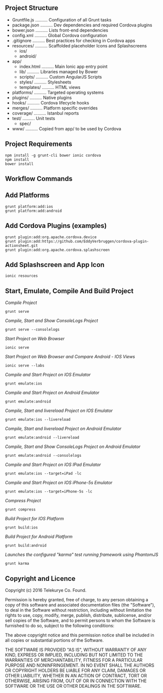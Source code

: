 ## Project Structure
  * Gruntfile.js   ..........           Configuration of all Grunt tasks
  * package.json   ..........           Dev dependencies and required Cordova plugins
  * bower.json     ..........           Lists front-end dependencies
  * config.xml     ..........           Global Cordova configuration
  * .gitignore     ..........           Best practices for checking in Cordova apps
  * resources/     ..........           Scaffolded placeholder Icons and Splashscreens
    * ios/
    * android/
  * app/
    * index.html   ..........           Main Ionic app entry point
    * lib/         ..........           Libraries managed by Bower
    * scripts/     ..........           Custom AngularJS Scripts
    * styles/      ..........           Stylesheets
    * templates/   ..........           HTML views
  * platforms/     ..........           Targeted operating systems
  * plugins/       ..........           Native plugins
  * hooks/         ..........           Cordova lifecycle hooks
  * merges/        ..........           Platform specific overrides
  * coverage/      ..........           Istanbul reports
  * test/          ..........           Unit tests
    * spec/
  * www/           ..........          Copied from app/ to be used by Cordova

## Project Requirements
  ``` 
  npm install -g grunt-cli bower ionic cordova
  npm install
  bower install
  ```

## Workflow Commands
   __Add Platforms__
   -----------------
   
  ``` 
  grunt platform:add:ios
  grunt platform:add:android
  ```
    
  __Add Cordova Plugins (examples)__
  ----------------------------------
  
  ```
  grunt plugin:add:org.apache.cordova.device
  grunt plugin:add:https://github.com/EddyVerbruggen/cordova-plugin-actionsheet.git
  grunt plugin:add:org.apache.cordova.splashscreen
  ```
   
  __Add Splashscreen and App Icon__
  ---------------------------------
  
  ``` 
  ionic resources
  ```
    
  __Start, Emulate, Compile And Build Project__
  ---------------------------------------------
  
  _Compile Project_
  ```
  grunt serve
  ```  
  _Compile, Start and Show ConsoleLogs Project_
  ```
  grunt serve --consolelogs
  ```  
  _Start Project on Web Browser_
  ```
  ionic serve
  ```  
  _Start Project on Web Browser and Compare Android - IOS Views_
  ```
  ionic serve --labs
  ```  
  _Compile and Start Project on IOS Emulator_
  ```
  grunt emulate:ios
  ```  
  _Compile and Start Project on Android Emulator_
  ```
  grunt emulate:android
  ```  
  _Compile, Start and livereload Project on IOS Emulator_
  ```
  grunt emulate:ios --livereload
  ```  
  _Compile, Start and livereload Project on Android Emulator_
  ```
  grunt emulate:android --livereload
  ```  
  _Compile, Start and Show ConsoleLogs Project on Android Emulator_
  ```
  grunt emulate:android --consolelogs
  ```  
  _Compile and Start Project on IOS IPad Emulator_
  ```
  grunt emulate:ios --target=iPad -lc
  ```  
  _Compile and Start Project on IOS iPhone-5s Emulator_
  ```
  grunt emulate:ios --target=iPhone-5s -lc
  ```  
  _Compress Project_
  ```
  grunt compress
  ```  
  _Build Project for IOS Platform_
  ```
  grunt build:ios
  ```  
  _Build Project for Android Platform_
  ```
  grunt build:android
  ```  
  _Launches the configured "karma" test running framework using PhantomJS_
  ```
  grunt karma
  ```
  
## Copyright and Licence
  Copyright (c) 2016 Telekurye Co. Found.
  
  Permission is hereby granted, free of charge, to any person obtaining a copy of this software and associated documentation files (the "Software"), to deal in the Software without restriction, including without limitation the rights to use, copy, modify, merge, publish, distribute, sublicense, and/or sell copies of the Software, and to permit persons to whom the Software is furnished to do so, subject to the following conditions:
  
  The above copyright notice and this permission notice shall be included in all copies or substantial portions of the Software.
  
  THE SOFTWARE IS PROVIDED "AS IS", WITHOUT WARRANTY OF ANY KIND, EXPRESS OR IMPLIED, INCLUDING BUT NOT LIMITED TO THE WARRANTIES OF MERCHANTABILITY, FITNESS FOR A PARTICULAR PURPOSE AND NONINFRINGEMENT. IN NO EVENT SHALL THE AUTHORS OR COPYRIGHT HOLDERS BE LIABLE FOR ANY CLAIM, DAMAGES OR OTHER LIABILITY, WHETHER IN AN ACTION OF CONTRACT, TORT OR OTHERWISE, ARISING FROM, OUT OF OR IN CONNECTION WITH THE SOFTWARE OR THE USE OR OTHER DEALINGS IN THE SOFTWARE.
